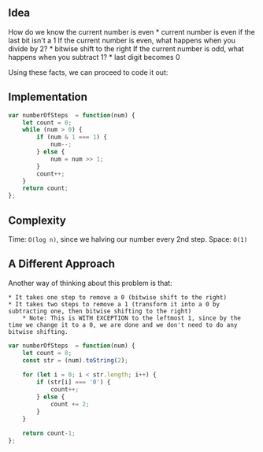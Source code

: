 ## Idea
How do we know the current number is even
    * current number is even if the last bit isn't a 1 
If the current number is even, what happens when you divide by 2?
    * bitwise shift to the right 
If the current number is odd, what happens when you subtract 1? 
    * last digit becomes 0 

Using these facts, we can proceed to code it out: 

## Implementation
```js
var numberOfSteps  = function(num) {
    let count = 0; 
    while (num > 0) {
        if (num & 1 === 1) {
            num--; 
        } else {
            num = num >> 1; 
        }
        count++; 
    }
    return count; 
};
```

## Complexity 
Time: `O(log n)`, since we halving our number every 2nd step. 
Space: `O(1)` 


## A Different Approach
Another way of thinking about this problem is that: 

    * It takes one step to remove a 0 (bitwise shift to the right)
    * It takes two steps to remove a 1 (transform it into a 0 by subtracting one, then bitwise shifting to the right)
        * Note: This is WITH EXCEPTION to the leftmost 1, since by the time we change it to a 0, we are done and we don't need to do any bitwise shifting. 


```js
var numberOfSteps  = function(num) {
    let count = 0; 
    const str = (num).toString(2); 
    
    for (let i = 0; i < str.length; i++) {
        if (str[i] === '0') {
            count++; 
        } else {
            count += 2; 
        }
    }
    
    return count-1; 
};
```